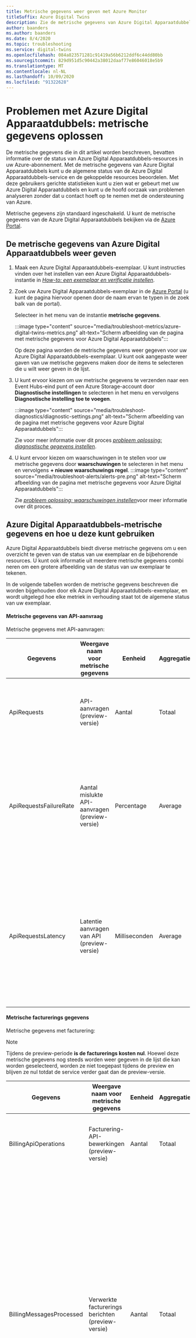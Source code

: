 ```yaml
---
title: Metrische gegevens weer geven met Azure Monitor
titleSuffix: Azure Digital Twins
description: Zie de metrische gegevens van Azure Digital Apparaatdubbels weer geven in Azure Monitor.
author: baanders
ms.author: baanders
ms.date: 8/4/2020
ms.topic: troubleshooting
ms.service: digital-twins
ms.openlocfilehash: 084a823571281c91419a56b6212ddf6c44dd80bb
ms.sourcegitcommit: 829d951d5c90442a38012daaf77e86046018e5b9
ms.translationtype: MT
ms.contentlocale: nl-NL
ms.lasthandoff: 10/09/2020
ms.locfileid: "91322628"
---
```

# <a name="troubleshooting-azure-digital-twins-metrics"></a>Problemen met Azure Digital Apparaatdubbels: metrische gegevens oplossen

De metrische gegevens die in dit artikel worden beschreven, bevatten informatie over de status van Azure Digital Apparaatdubbels-resources in uw Azure-abonnement. Met de metrische gegevens van Azure Digital Apparaatdubbels kunt u de algemene status van de Azure Digital Apparaatdubbels-service en de gekoppelde resources beoordelen. Met deze gebruikers gerichte statistieken kunt u zien wat er gebeurt met uw Azure Digital Apparaatdubbels en kunt u de hoofd oorzaak van problemen analyseren zonder dat u contact hoeft op te nemen met de ondersteuning van Azure.

Metrische gegevens zijn standaard ingeschakeld. U kunt de metrische gegevens van de Azure Digital Apparaatdubbels bekijken via de [Azure Portal](https://portal.azure.com).

## <a name="how-to-view-azure-digital-twins-metrics"></a>De metrische gegevens van Azure Digital Apparaatdubbels weer geven

1. Maak een Azure Digital Apparaatdubbels-exemplaar. U kunt instructies vinden over het instellen van een Azure Digital Apparaatdubbels-instantie in [*How-to: een exemplaar en verificatie instellen*](how-to-set-up-instance-portal.md).

2. Zoek uw Azure Digital Apparaatdubbels-exemplaar in de [Azure Portal](https://portal.azure.com) (u kunt de pagina hiervoor openen door de naam ervan te typen in de zoek balk van de portal). 

    Selecteer in het menu van de instantie **metrische gegevens**.
   
    :::image type="content" source="media/troubleshoot-metrics/azure-digital-twins-metrics.png" alt-text="Scherm afbeelding van de pagina met metrische gegevens voor Azure Digital Apparaatdubbels":::

    Op deze pagina worden de metrische gegevens weer gegeven voor uw Azure Digital Apparaatdubbels-exemplaar. U kunt ook aangepaste weer gaven van uw metrische gegevens maken door de items te selecteren die u wilt weer geven in de lijst.
    
3. U kunt ervoor kiezen om uw metrische gegevens te verzenden naar een Event Hubs-eind punt of een Azure Storage-account door **Diagnostische instellingen** te selecteren in het menu en vervolgens **Diagnostische instelling toe te voegen**.

    :::image type="content" source="media/troubleshoot-diagnostics/diagnostic-settings.png" alt-text="Scherm afbeelding van de pagina met metrische gegevens voor Azure Digital Apparaatdubbels":::

    Zie voor meer informatie over dit proces [*probleem oplossing: diagnostische gegevens instellen*](troubleshoot-diagnostics.md).

4. U kunt ervoor kiezen om waarschuwingen in te stellen voor uw metrische gegevens door **waarschuwingen** te selecteren in het menu en vervolgens **+ nieuwe waarschuwings regel**.
    :::image type="content" source="media/troubleshoot-alerts/alerts-pre.png" alt-text="Scherm afbeelding van de pagina met metrische gegevens voor Azure Digital Apparaatdubbels":::

    Zie [*probleem oplossing: waarschuwingen instellen*](troubleshoot-alerts.md)voor meer informatie over dit proces.

## <a name="azure-digital-twins-metrics-and-how-to-use-them"></a>Azure Digital Apparaatdubbels-metrische gegevens en hoe u deze kunt gebruiken

Azure Digital Apparaatdubbels biedt diverse metrische gegevens om u een overzicht te geven van de status van uw exemplaar en de bijbehorende resources. U kunt ook informatie uit meerdere metrische gegevens combi neren om een grotere afbeelding van de status van uw exemplaar te tekenen. 

In de volgende tabellen worden de metrische gegevens beschreven die worden bijgehouden door elk Azure Digital Apparaatdubbels-exemplaar, en wordt uitgelegd hoe elke metriek in verhouding staat tot de algemene status van uw exemplaar.

#### <a name="api-request-metrics"></a>Metrische gegevens van API-aanvraag

Metrische gegevens met API-aanvragen:

| Gegevens | Weergave naam voor metrische gegevens | Eenheid | Aggregatietype| Beschrijving | Dimensies |
| --- | --- | --- | --- | --- | --- |
| ApiRequests | API-aanvragen (preview-versie) | Aantal | Totaal | Het aantal API-aanvragen voor digitale-Apparaatdubbels voor lezen, schrijven, verwijderen en query bewerkingen. |  Verificatie <br>Schijf <br>Protocolsubstatus <br>Status code, <br>Klasse status code, <br>Status tekst |
| ApiRequestsFailureRate | Aantal mislukte API-aanvragen (preview-versie) | Percentage | Average | Het percentage van de API-aanvragen dat door de service wordt ontvangen voor uw exemplaar en die een interne fout (500) reactie code geven voor digitale Apparaatdubbels-Lees-, schrijf-, verwijder-en query bewerkingen. | Verificatie <br>Schijf <br>Protocolsubstatus <br>Status code, <br>Klasse status code, <br>Status tekst
| ApiRequestsLatency | Latentie aanvragen van API (preview-versie) | Milliseconden | Average | De reactie tijd voor API-aanvragen. Dit is de tijd tussen het moment waarop de aanvraag wordt ontvangen door Azure Digital Apparaatdubbels totdat de service een geslaagd/mislukt resultaat verzendt voor digitale Apparaatdubbels lezen, schrijven, verwijderen en query bewerkingen. | Verificatie <br>Schijf <br>Protocol |

#### <a name="billing-metrics"></a>Metrische facturerings gegevens

Metrische gegevens met facturering:

>[!NOTE]
> Tijdens de preview-periode **is de facturerings kosten nul**. Hoewel deze metrische gegevens nog steeds worden weer gegeven in de lijst die kan worden geselecteerd, worden ze niet toegepast tijdens de preview en blijven ze nul totdat de service verder gaat dan de preview-versie.

| Gegevens | Weergave naam voor metrische gegevens | Eenheid | Aggregatietype| Beschrijving | Dimensies |
| --- | --- | --- | --- | --- | --- |
| BillingApiOperations | Facturering-API-bewerkingen (preview-versie) | Aantal | Totaal | Facturerings metriek voor het aantal API-aanvragen dat is gedaan voor de Azure Digital Apparaatdubbels-service. | Meter-id |
| BillingMessagesProcessed | Verwerkte facturerings berichten (preview-versie) | Aantal | Totaal | Facturerings metriek voor het aantal berichten dat vanuit Azure Digital Apparaatdubbels naar externe eind punten wordt verzonden.<br><br>Een nettolading mag niet groter zijn dan 1 KB om te worden beschouwd als één bericht voor facturerings doeleinden. Nettoladingen die groter zijn dan deze worden geteld als extra berichten in stappen van 1 KB (dus een bericht tussen 1 en 2 KB wordt geteld als 2 berichten, tussen 2 en 3 KB is 3 berichten, enzovoort).<br>Deze beperking geldt ook voor antwoorden, dus een aanroep die 1,5 KB retourneert in de hoofd tekst van de reactie, wordt bijvoorbeeld gefactureerd als twee bewerkingen. | Meter-id |
| BillingQueryUnits | Facturerings query eenheden (preview-versie) | Aantal | Totaal | Het aantal query-eenheden, een intern berekende meting van het gebruik van de service resource, die wordt gebruikt om query's uit te voeren. Er is ook een helper-API beschikbaar voor het meten van query-eenheden: [klasse QueryChargeHelper](https://docs.microsoft.com/dotnet/api/azure.digitaltwins.core.querychargehelper?view=azure-dotnet-preview&preserve-view=true) | Meter-id |

#### <a name="ingress-metrics"></a>Metrische gegevens binnenkomend

Metrische gegevens die moeten worden uitgevoerd met inkomend verkeer:

| Gegevens | Weergave naam voor metrische gegevens | Eenheid | Aggregatietype| Beschrijving | Dimensies |
| --- | --- | --- | --- | --- | --- |
| IngressEvents | Ingangs gebeurtenissen (preview-versie) | Aantal | Totaal | Het aantal inkomende telemetrie-gebeurtenissen in azure Digital Apparaatdubbels. | Resultaat |
| IngressEventsFailureRate | Aantal mislukte ingangs gebeurtenissen (preview-versie) | Percentage | Average | Het percentage inkomende telemetrie-gebeurtenissen waarvoor de service een interne fout (500) respons code retourneert. | Resultaat |
| IngressEventsLatency | Latentie van ingangs gebeurtenissen (preview-versie) | Milliseconden | Average | Het tijdstip waarop een gebeurtenis arriveert wanneer deze klaar is om te worden egressed door Azure Digital Apparaatdubbels, waarbij de service een geslaagd/mislukt resultaat verzendt. | Resultaat |

#### <a name="routing-metrics"></a>Routerings metrieken

Metrische gegevens die moeten worden uitgevoerd met route ring:

| Gegevens | Weergave naam voor metrische gegevens | Eenheid | Aggregatietype| Beschrijving | Dimensies |
| --- | --- | --- | --- | --- | --- |
| MessagesRouted | Verzonden berichten (preview-versie) | Aantal | Totaal | Het aantal berichten dat wordt doorgestuurd naar een Azure-service voor eind punten, zoals Event hub, Service Bus of Event Grid. | Type eind punt, <br>Resultaat |
| RoutingFailureRate | Aantal mislukte routeringen (preview-versie) | Percentage | Average | Het percentage gebeurtenissen dat resulteert in een fout wanneer ze worden doorgestuurd van Azure Digital Apparaatdubbels naar een Azure-service voor eind punten, zoals Event hub, Service Bus of Event Grid. | Type eind punt, <br>Resultaat |
| RoutingLatency | Routerings latentie (preview-versie) | Milliseconden | Average | De tijd die is verstreken tussen een gebeurtenis die wordt gerouteerd van Azure Digital Apparaatdubbels naar het moment dat deze wordt geplaatst in de Azure-service voor eind punten, zoals Event hub, Service Bus of Event Grid. | Type eind punt, <br>Resultaat |

## <a name="dimensions"></a>Dimensies

Met dimensies kunt u meer informatie over de metrische gegevens vaststellen. Sommige para meters voor route ring bieden informatie per eind punt. De volgende tabel bevat mogelijke waarden voor deze dimensies.

| Dimensie | Waarden |
| --- | --- |
| Verificatie | OAuth |
| Bewerking (voor API-aanvragen) | Micro soft. DigitalTwins/DigitalTwins/verwijderen, <br>Micro soft. DigitalTwins/DigitalTwins/schrijven, <br>Micro soft. DigitalTwins/DigitalTwins/lezen, <br>Micro soft. DigitalTwins/eventroutes/lezen, <br>Micro soft. DigitalTwins/eventroutes/schrijven, <br>Micro soft. DigitalTwins/eventroutes/verwijderen, <br>Micro soft. DigitalTwins/modellen/lezen, <br>Micro soft. DigitalTwins/modellen/schrijven, <br>Micro soft. DigitalTwins/modellen/verwijderen, <br>Micro soft. DigitalTwins/query/actie |
| Eindpunttype | Event Grid <br>Event hub, <br>Service Bus |
| Protocol | HTTPS |
| Resultaat | Geleverd <br>Fout |
| Statuscode | 200, 404, 500, enzovoort. |
| Klasse status code | 2xx, 4xx, 5xx, enzovoort. |
| Status tekst | Er is een interne server fout, niet gevonden, enzovoort. |

## <a name="next-steps"></a>Volgende stappen

Zie [*probleem oplossing: diagnostische gegevens instellen*](troubleshoot-diagnostics.md)voor meer informatie over het beheren van vastgelegde metrische gegevens voor Azure Digital apparaatdubbels.
